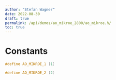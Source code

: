 ```yaml
---
author: "Stefan Wagner"
date: 2022-08-30
draft: true
permalink: /api/demos/ao_mikroe_2800/ao_mikroe.h/
toc: true
---
```


# Constants

```c
#define AO_MIKROE_1 (1)
```

```c
#define AO_MIKROE_2 (2)
```
